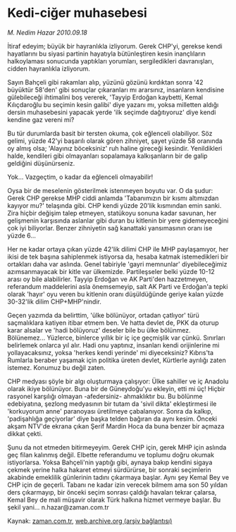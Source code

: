 # Kedi-ciğer muhasebesi

*M. Nedim Hazar 2010.09.18*

<td class="columnist-detail">
<p>İtiraf edeyim; büyük bir hayranlıkla izliyorum. Gerek CHP'yi, gerekse kendi hayatlarını bu siyasi partinin hayatıyla bütünleştiren kesin inançlıların halkoylaması sonucunda yaptıkları yorumları, sergiledikleri davranışları, cidden hayranlıkla izliyorum.</p>
<p>
<div id="haberMetinDiv">
<p>Sayın Bahçeli gibi rakamları alıp, yüzünü gözünü kırdıktan sonra '42 büyüktür 58'den' gibi sonuçlar çıkaranları mı ararsınız, insanların kendisine gülebileceği ihtimalini boş vererek, 'Tayyip Erdoğan kaybetti, Kemal Kılıçdaroğlu bu seçimin kesin galibi' diye yazanı mı, yoksa milletten aldığı dersin muhasebesini yapacak yerde 'ilk seçimde dağıtıyoruz' diye kendi kendine gaz vereni mi?
<p>Bu tür durumlarda basit bir tersten okuma, çok eğlenceli olabiliyor. Söz gelimi, yüzde 42'yi başarılı olarak gören zihniyet, şayet yüzde 58 oranında oy almış olsa; 'Alayınız böceksiniz' ruh haline gireceği kesindir. Yenildikleri halde, kendileri gibi olmayanları sopalamaya kalkışanların bir de galip geldiğini düşünürseniz.
<p>Yok... Vazgeçtim, o kadar da eğlenceli olmayabilir!
<p> Oysa bir de meselenin gösterilmek istenmeyen boyutu var. O da şudur: Gerek CHP gerekse MHP ciddi anlamda 'Tabanımızın bir kısmı altımızdan kayıyor mu?' telaşında gibi. CHP kendi yüzde 20'lik kısmından emin sanki. Zira hiçbir değişim talep etmeyen, statükoyu sonuna kadar savunan, her gelişmenin karşısında aslanlar gibi duran bu kitlenin bir yere gidemeyeceğini çok iyi biliyorlar. Benzer zihniyetin sağ kanattaki yansımasının oranı ise yüzde 6...
<p>Her ne kadar ortaya çıkan yüzde 42'lik dilimi CHP ile MHP paylaşamıyor, her ikisi de tek başına sahiplenmek istiyorsa da, hesaba katmak istemedikleri bir ortakları daha var aslında. Genel tabiriyle 'gayri memnunlar' diyebileceğimiz azımsanmayacak bir kitle var ülkemizde. Partileşseler belki yüzde 10-12 arası oy bile alabilirler. Tayyip Erdoğan ve AK Parti'den hazzetmeyen, referandum maddelerini asla önemsemeyip, salt AK Parti ve Erdoğan'a tepki olarak 'hayır' oyu veren bu kitlenin oranı düşüldüğünde geriye kalan yüzde 30-32'lik dilim CHP+MHP'nindir.
<p>Geçen yazımda da belirttim, 'ülke bölünüyor, ortadan çatlıyor' türü saçmalıklara katiyen itibar etmem ben. Ve hatta devlet de, PKK da oturup karar alsalar ve 'hadi bölüyoruz' deseler bile bu ülke bölünmez. Bölünemez... Yüzlerce, binlerce yıllık bir iç içe geçmişlik var çünkü. Sınırları belirlemek onlarca yıl alır. Hadi onu yaptınız, insanları kendi orijinlerine mi yollayacaksınız, yoksa 'herkes kendi yerinde' mi diyeceksiniz? Kıbrıs'ta Rumlarla beraber yaşamak için politika üreten devlet, Kürtlerle ayrılığı zaten istemez. Konumuz bu değil zaten.
<p>CHP medyası şöyle bir algı oluşturmaya çalışıyor: Ülke sahiller ve iç Anadolu olarak ikiye bölünüyor. Buna bir de Güneydoğu'yu ekleyin, etti mi üç! Hiçbir rasyonel karşılığı olmayan -afedersiniz- ahmaklıktır bu. Bu bölünme edebiyatına, şezlong medyasının bir tutam da 'sivil dikta' ekleştirmesi ile 'korkuyorum anne' paranoyası üretilmeye çabalanıyor. Sonra da kalkıp, 'padişahlığa geçiyorlar' diye başka telden bağıran da aynı kesim. Önceki akşam NTV'de ekrana çıkan Şerif Mardin Hoca da buna benzer bir açmaza dikkat çekti.
<p>Şunu da not etmeden bitirmeyeyim. Gerek CHP için, gerek MHP için aslında geç filan kalınmış değil. Elbette referandumu ve toplumu doğru okumak istiyorlarsa. Yoksa Bahçeli'nin yaptığı gibi, aynaya bakıp kendini sigaya çekmek yerine halka hakaret etmeyi sürdürürse, bir sonraki seçimlerin akabinde emeklilik günlerinin tadını çıkarmaya başlar. Aynı şey Kemal Bey ve CHP için de geçerli. Tabanı ne kadar izin verecek bilmem ama son 50 yıldan ders çıkarmayıp, bir önceki seçim sonrası çaldığı havaları tekrar çalarsa, Kemal Bey de mali müşavir olarak Türk halkına hizmet vermeye başlar. Bu şekil yani... n.hazar@zaman.com.tr</p></p></p></p></p></p></p></p></div>
</p>
<a href="http://web.archive.org/web/20101223143322/mailto:n.hazar@zaman.com.tr">
</a></td>

Kaynak: [zaman.com.tr](http://zaman.com.tr/yazar.do?yazino=1029009), [web.archive.org (arşiv bağlantısı)](http://web.archive.org/web/20101223143322/http://zaman.com.tr/yazar.do?yazino=1029009)
